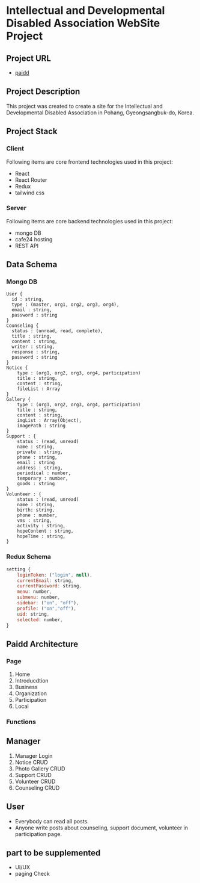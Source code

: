 # Intellectual and Developmental Disabled Association WebSite Project

## Project URL

- [paidd](http://paidd.cafe24app.com/)

## Project Description

This project was created to create a site for the Intellectual and Developmental Disabled Association in Pohang, Gyeongsangbuk-do, Korea.

## Project Stack

### Client

Following items are core frontend technologies used in this project:

- React
- React Router
- Redux
- tailwind css

### Server

Following items are core backend technologies used in this project:

- mongo DB
- cafe24 hosting
- REST API

## Data Schema

### Mongo DB

```
User {
  id : string,
  type : (master, org1, org2, org3, org4),
  email : string,
  password : string
}
Counseling {
  status : (unread, read, complete),
  title : string,
  content : string,
  writer : string,
  response : string,
  password : string
}
Notice {
	type : (org1, org2, org3, org4, participation)
	title : string,
	content : string,
	fileList : Array
}
Gallery {
	type : (org1, org2, org3, org4, participation)
	title : string,
	content : string,
	imgList : Array(Object),
	imagePath : string
}
Support : {
	status : (read, unread)
	name : string,
	private : string,
	phone : string,
	email : string
	address : string,
	periodical : number,
	temporary : number,
	goods : string
}
Volunteer : {
	status : (read, unread)
	name : string,
	birth: string,
	phone : number,
	vms : string,
	activity : string,
	hopeContent : string,
	hopeTime : string,
}

```

### Redux Schema

```jsx
setting {
	loginToken: ("login", null),
	currentEmail: string,
	currentPassword: string,
	menu: number,
	submenu: number,
	sidebar: ("on", "off"),
	profile: ("on","off"),
	uid: string,
	selected: number,
}
```

## Paidd Architecture

### Page

1. Home
2. Introducdtion
3. Business
4. Organization
5. Participation
6. Local

### Functions

## Manager

1. Manager Login
2. Notice CRUD
3. Photo Gallery CRUD
4. Support CRUD
5. Volunteer CRUD
6. Counseling CRUD

## User

- Everybody can read all posts.
- Anyone write posts about counseling, support document, volunteer in participation page.

## part to be supplemented

- UI/UX
- paging Check
